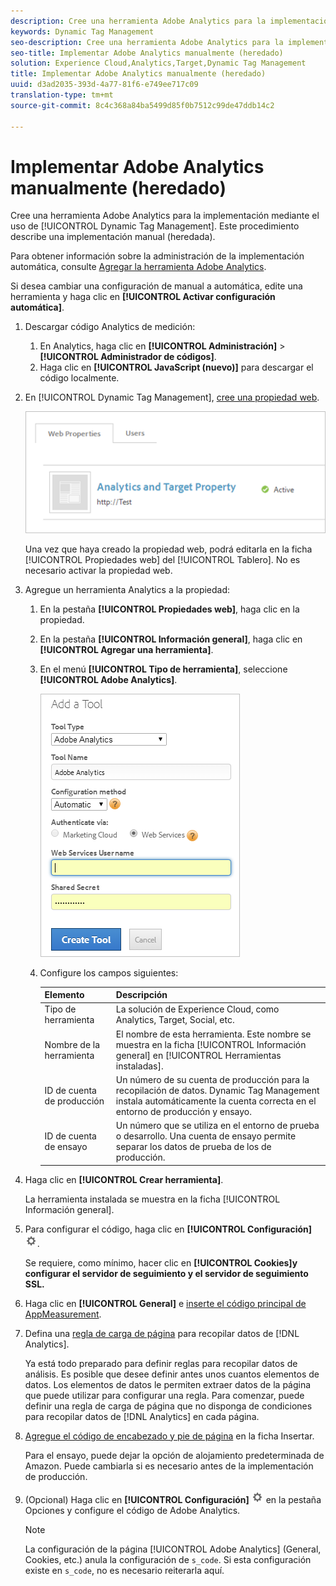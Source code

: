```yaml
---
description: Cree una herramienta Adobe Analytics para la implementación mediante el uso de Dynamic Tag Management. Este procedimiento describe una implementación manual (heredada).
keywords: Dynamic Tag Management
seo-description: Cree una herramienta Adobe Analytics para la implementación mediante el uso de Dynamic Tag Management. Este procedimiento describe una implementación manual (heredada).
seo-title: Implementar Adobe Analytics manualmente (heredado)
solution: Experience Cloud,Analytics,Target,Dynamic Tag Management
title: Implementar Adobe Analytics manualmente (heredado)
uuid: d3ad2035-393d-4a77-81f6-e749ee717c09
translation-type: tm+mt
source-git-commit: 8c4c368a84ba5499d85f0b7512c99de47ddb14c2

---
```



# Implementar Adobe Analytics manualmente (heredado)

Cree una herramienta Adobe Analytics para la implementación mediante el uso de [!UICONTROL Dynamic Tag Management]. Este procedimiento describe una implementación manual (heredada).

Para obtener información sobre la administración de la implementación automática, consulte [Agregar la herramienta Adobe Analytics](/help/implement/c-implement-with-dtm/c-aa-tool/analytics-dtm.md).

Si desea cambiar una configuración de manual a automática, edite una herramienta y haga clic en **[!UICONTROL Activar configuración automática]**.

1. Descargar código Analytics de medición:
   1. En Analytics, haga clic en **[!UICONTROL Administración]** &gt; **[!UICONTROL Administrador de códigos]**.
   1. Haga clic en **[!UICONTROL JavaScript (nuevo)]** para descargar el código localmente.
1. En [!UICONTROL Dynamic Tag Management], [cree una propiedad web](/help/implement/c-implement-with-dtm/t-create-web-property.md).

   ![](assets/dtm-property.png)

   Una vez que haya creado la propiedad web, podrá editarla en la ficha [!UICONTROL Propiedades web] del [!UICONTROL Tablero]. No es necesario activar la propiedad web.

1. Agregue un herramienta Analytics a la propiedad:
   1. En la pestaña **[!UICONTROL Propiedades web]**, haga clic en la propiedad.
   1. En la pestaña **[!UICONTROL Información general]**, haga clic en **[!UICONTROL Agregar una herramienta]**.
   1. En el menú **[!UICONTROL Tipo de herramienta]**, seleccione **[!UICONTROL Adobe Analytics]**.

      ![](assets/dtm-add-analytics-tool.png)

   1. Configure los campos siguientes:

      | Elemento | Descripción |
      |---|---|
      | Tipo de herramienta | La solución de Experience Cloud, como Analytics, Target, Social, etc. |
      | Nombre de la herramienta | El nombre de esta herramienta. Este nombre se muestra en la ficha [!UICONTROL Información general] en [!UICONTROL Herramientas instaladas]. |
      | ID de cuenta de producción | Un número de su cuenta de producción para la recopilación de datos. Dynamic Tag Management instala automáticamente la cuenta correcta en el entorno de producción y ensayo. |
      | ID de cuenta de ensayo | Un número que se utiliza en el entorno de prueba o desarrollo. Una cuenta de ensayo permite separar los datos de prueba de los de producción. |

1. Haga clic en **[!UICONTROL Crear herramienta]**.

   La herramienta instalada se muestra en la ficha [!UICONTROL Información general].

1. Para configurar el código, haga clic en **[!UICONTROL Configuración]** ![](assets/settings_gear.png).

   Se requiere, como mínimo, hacer clic en **[!UICONTROL Cookies]y configurar el servidor de seguimiento y el servidor de seguimiento SSL.**

1. Haga clic en **[!UICONTROL General]** e [inserte el código principal de AppMeasurement](/help/implement/c-implement-with-dtm/c-aa-tool/t-appmeasurement-code.md).
1. Defina una [regla de carga de página](/help/implement/c-implement-with-dtm/c-rules/t-rules-create.md) para recopilar datos de [!DNL Analytics].

   Ya está todo preparado para definir reglas para recopilar datos de análisis. Es posible que desee definir antes unos cuantos elementos de datos. Los elementos de datos le permiten extraer datos de la página que puede utilizar para configurar una regla. Para comenzar, puede definir una regla de carga de página que no disponga de condiciones para recopilar datos de [!DNL Analytics] en cada página.
1. [Agregue el código de encabezado y pie de página](/help/implement/c-implement-with-dtm/c-headers-footers/t-header-footer-code.md) en la ficha Insertar.

   Para el ensayo, puede dejar la opción de alojamiento predeterminada de Amazon. Puede cambiarla si es necesario antes de la implementación de producción.
1. (Opcional) Haga clic en **[!UICONTROL Configuración]** ![](assets/settings_gear.png) en la pestaña Opciones y configure el código de Adobe Analytics.

   >[!NOTE]
   >
   >La configuración de la página [!UICONTROL Adobe Analytics] (General, Cookies, etc.) anula la configuración de `s_code`. Si esta configuración existe en `s_code`, no es necesario reiterarla aquí.

